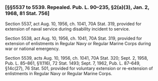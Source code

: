 ### [§§5537 to 5539. Repealed. Pub. L. 90–235, §2(a)(3), Jan. 2, 1968, 81 Stat. 756] ###

Section 5537, act Aug. 10, 1956, ch. 1041, 70A Stat. 319, provided for extension of naval service during disability incident to service.

Section 5538, act Aug. 10, 1956, ch. 1041, 70A Stat. 319, provided for extension of enlistments in Regular Navy or Regular Marine Corps during war or national emergency.

Section 5539, acts Aug. 10, 1956, ch. 1041, 70A Stat. 320; Sept. 2, 1958, Pub. L. 85–861, §1(116), 72 Stat. 1493; Sept. 7, 1962, Pub. L. 87–649, §14c(27), 76 Stat. 501, provided for voluntary extension or re-extension of enlistments in Regular Navy or Regular Marine Corps.